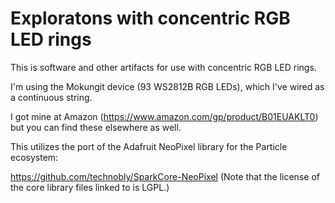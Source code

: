 # Exploratons with concentric RGB LED rings 

This is software and other artifacts for use with concentric RGB LED rings.

I'm using the Mokungit device (93 WS2812B RGB LEDs), which I've wired as a continuous string.

I got mine at Amazon (https://www.amazon.com/gp/product/B01EUAKLT0) but you can find these elsewhere as well.

This utilizes the port of the Adafruit NeoPixel library for the Particle ecosystem:

https://github.com/technobly/SparkCore-NeoPixel
(Note that the license of the core library files linked to is LGPL.)

